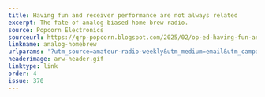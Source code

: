 ```yaml
---
title: Having fun and receiver performance are not always related
excerpt: The fate of analog-biased home brew radio.
source: Popcorn Electronics
sourceurl: https://qrp-popcorn.blogspot.com/2025/02/op-ed-having-fun-and-receiver.html
linkname: analog-homebrew
urlparams: '?utm_source=amateur-radio-weekly&utm_medium=email&utm_campaign=newsletter'
headerimage: arw-header.gif
linktype: link
order: 4
issue: 370
---
```

